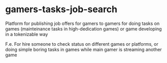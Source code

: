 # gamers-tasks-job-search
Platform for publishing job offers for gamers to gamers for doing tasks on games (mainteinance tasks in high-dedication games) or game developing in a tokenizable way

F.e. For hire someone to check status on different games or platforms, or doing simple boring tasks in games while main gamer is streaming another game
